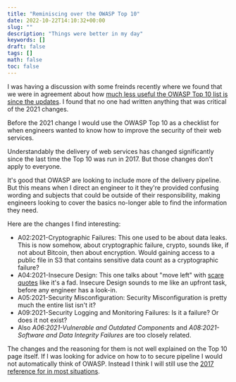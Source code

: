```yaml
---
title: "Reminiscing over the OWASP Top 10"
date: 2022-10-22T14:10:32+00:00
slug: ""
description: "Things were better in my day"
keywords: []
draft: false
tags: []
math: false
toc: false
---
```


<!--alex disable failure-->
<!--alex disable failures-->

I was having a discussion with some freinds recently where we found that we were in agreement about how [much less useful the OWASP Top 10 list is since the updates](https://web.archive.org/web/20221008005542/https://owasp.org/Top10/). I found that no one had written anything that was critical of the 2021 changes.

Before the 2021 change I would use the OWASP Top 10 as a checklist for when engineers wanted to know how to improve the security of their web services.

Understandably the delivery of web services has changed significantly since the last time the Top 10 was run in 2017. But those changes don't apply to everyone.

It's good that OWASP are looking to include more of the delivery pipeline. But this means when I direct an engineer to it they're provided confusing wording and subjects that could be outside of their responsibility, making engineers looking to cover the basics no-longer able to find the information they need.

Here are the changes I find interesting:

* A02:2021-Cryptographic Failures: This one used to be about data leaks. This is now somehow, about cryptographic failure, crypto, sounds like, if not about Bitcoin, then about encryption. Would gaining access to a public file in S3 that contains sensitive data count as a cryptographic failure?
* A04:2021-Insecure Design: This one talks about "move left" with [scare quotes](https://en.wikipedia.org/wiki/Scare_quotes) like it's a fad. Insecure Design sounds to me like an upfront task, before any engineer has a look-in.
* A05:2021-Security Misconfiguration: Security Misconfiguration is pretty much the entire list isn't it?
* A09:2021-Security Logging and Monitoring Failures: Is it a failure? Or does it not exist?
* Also _A06:2021-Vulnerable and Outdated Components_ and _A08:2021-Software and Data Integrity Failures_ are too closely related.

The changes and the reasoning for them is not well explained on the Top 10 page itself. If I was looking for advice on how to to secure pipeline I would not automatically think of OWASP. Instead I think I will still use the [2017 reference for in most situations](https://web.archive.org/web/20210820092716/https://owasp.org/www-project-top-ten/).
